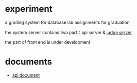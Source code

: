 # experiment

a grading system for database lab assignments for graduation 

the system server contains two part：api server &  [judge server](https://github.com/Kurizcan/experiment-judge-server)

the part of front end is under development

# documents

- [api document](https://documenter.getpostman.com/view/4078231/SzYbzJ8F)
